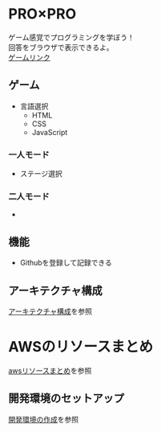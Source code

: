 # PRO×PRO
ゲーム感覚でプログラミングを学ぼう！  
回答をブラウザで表示できるよ。  
[ゲームリンク](https://main.d2r4frhz5rahx1.amplifyapp.com/)  
## ゲーム
- 言語選択
    - HTML
    - CSS
    - JavaScript
### 一人モード
- ステージ選択
### 二人モード
- 
## 機能
- Githubを登録して記録できる

## アーキテクチャ構成
[アーキテクチャ構成](docs\architecture\architecture.md)を参照
# AWSのリソースまとめ
[awsリソースまとめ](docs\aws\aws_resource.md)を参照
## 開発環境のセットアップ
[開発環境の作成](docs\setup.md)を参照